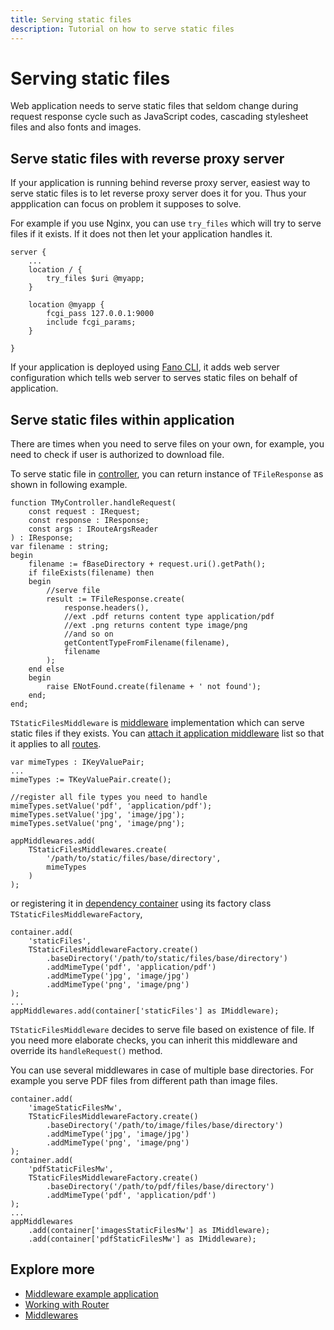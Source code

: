```yaml
---
title: Serving static files
description: Tutorial on how to serve static files
---
```


<h1 class="major">Serving static files</h1>

Web application needs to serve static files that seldom change during
request response cycle such as JavaScript codes, cascading stylesheet files and also fonts and images.

## Serve static files with reverse proxy server
If your application is running behind reverse proxy server, easiest way to serve static files is to let reverse proxy server does it for you. Thus your appplication can focus on problem it supposes to solve.

For example if you use Nginx, you can use `try_files` which will try to serve files if it exists. If it does not then let your application handles it.

```
server {
    ...
    location / {
        try_files $uri @myapp;
    }

    location @myapp {
        fcgi_pass 127.0.0.1:9000
        include fcgi_params;
    }

}
```

If your application is deployed using [Fano CLI](/deployment), it adds web server configuration which tells web server to serves static files on behalf of application.

## Serve static files within application

There are times when you need to serve files on your own, for example, you need to check if user is authorized to download file.

To serve static file in [controller](/working-with-controllers), you can return instance of `TFileResponse` as shown in following example.

```
function TMyController.handleRequest(
    const request : IRequest;
    const response : IResponse;
    const args : IRouteArgsReader
) : IResponse;
var filename : string;
begin
    filename := fBaseDirectory + request.uri().getPath();
    if fileExists(filename) then
    begin
        //serve file
        result := TFileResponse.create(
            response.headers(),
            //ext .pdf returns content type application/pdf
            //ext .png returns content type image/png
            //and so on
            getContentTypeFromFilename(filename),
            filename
        );
    end else
    begin
        raise ENotFound.create(filename + ' not found');
    end;
end;
```

`TStaticFilesMiddleware` is [middleware](/middlewares) implementation which can serve static files if they exists. You can [attach it application middleware](/middlewares#attaching-middleware-to-application-middleware) list so that it applies to all [routes](/working-with-router).

```
var mimeTypes : IKeyValuePair;
...
mimeTypes := TKeyValuePair.create();

//register all file types you need to handle
mimeTypes.setValue('pdf', 'application/pdf');
mimeTypes.setValue('jpg', 'image/jpg');
mimeTypes.setValue('png', 'image/png');

appMiddlewares.add(
    TStaticFilesMiddlewares.create(
        '/path/to/static/files/base/directory',
        mimeTypes
    )
);
```

or registering it in [dependency container](/dependency-container) using its factory class `TStaticFilesMiddlewareFactory`,

```
container.add(
    'staticFiles',
    TStaticFilesMiddlewareFactory.create()
        .baseDirectory('/path/to/static/files/base/directory')
        .addMimeType('pdf', 'application/pdf')
        .addMimeType('jpg', 'image/jpg')
        .addMimeType('png', 'image/png')
);
...
appMiddlewares.add(container['staticFiles'] as IMiddleware);
```

`TStaticFilesMiddleware` decides to serve file based on existence of file. If you need more elaborate checks, you can inherit this middleware and override its `handleRequest()` method.

You can use several middlewares in case of multiple base directories. For example
you serve PDF files from different path than image files.

```
container.add(
    'imageStaticFilesMw',
    TStaticFilesMiddlewareFactory.create()
        .baseDirectory('/path/to/image/files/base/directory')
        .addMimeType('jpg', 'image/jpg')
        .addMimeType('png', 'image/png')
);
container.add(
    'pdfStaticFilesMw',
    TStaticFilesMiddlewareFactory.create()
        .baseDirectory('/path/to/pdf/files/base/directory')
        .addMimeType('pdf', 'application/pdf')
);
...
appMiddlewares
    .add(container['imagesStaticFilesMw'] as IMiddleware);
    .add(container['pdfStaticFilesMw'] as IMiddleware);
```
## Explore more

- [Middleware example application](/examples)
- [Working with Router](/working-with-router)
- [Middlewares](/middlewares)
